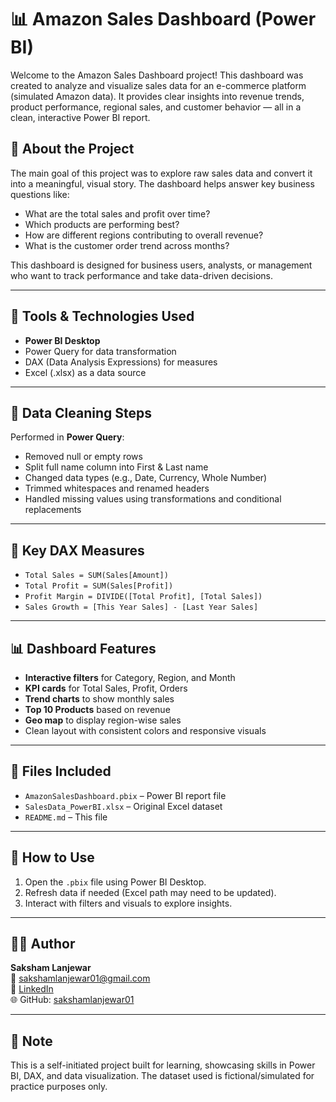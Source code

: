 # 📊 Amazon Sales Dashboard (Power BI)

Welcome to the Amazon Sales Dashboard project! This dashboard was created to analyze and visualize sales data for an e-commerce platform (simulated Amazon data). It provides clear insights into revenue trends, product performance, regional sales, and customer behavior — all in a clean, interactive Power BI report.

## 📁 About the Project

The main goal of this project was to explore raw sales data and convert it into a meaningful, visual story. The dashboard helps answer key business questions like:

- What are the total sales and profit over time?
- Which products are performing best?
- How are different regions contributing to overall revenue?
- What is the customer order trend across months?

This dashboard is designed for business users, analysts, or management who want to track performance and take data-driven decisions.

---

## 🔧 Tools & Technologies Used

- **Power BI Desktop**
- Power Query for data transformation
- DAX (Data Analysis Expressions) for measures
- Excel (.xlsx) as a data source

---

## 🧹 Data Cleaning Steps

Performed in **Power Query**:

- Removed null or empty rows
- Split full name column into First & Last name
- Changed data types (e.g., Date, Currency, Whole Number)
- Trimmed whitespaces and renamed headers
- Handled missing values using transformations and conditional replacements

---

## 📐 Key DAX Measures

- `Total Sales = SUM(Sales[Amount])`
- `Total Profit = SUM(Sales[Profit])`
- `Profit Margin = DIVIDE([Total Profit], [Total Sales])`
- `Sales Growth = [This Year Sales] - [Last Year Sales]`

---

## 📊 Dashboard Features

- **Interactive filters** for Category, Region, and Month
- **KPI cards** for Total Sales, Profit, Orders
- **Trend charts** to show monthly sales
- **Top 10 Products** based on revenue
- **Geo map** to display region-wise sales
- Clean layout with consistent colors and responsive visuals

---

## 📂 Files Included

- `AmazonSalesDashboard.pbix` – Power BI report file
- `SalesData_PowerBI.xlsx` – Original Excel dataset
- `README.md` – This file

---

## 🚀 How to Use

1. Open the `.pbix` file using Power BI Desktop.
2. Refresh data if needed (Excel path may need to be updated).
3. Interact with filters and visuals to explore insights.

---

## 🙋‍♂️ Author

**Saksham Lanjewar**  
📧 sakshamlanjewar01@gmail.com  
🔗 [LinkedIn](https://www.linkedin.com/in/sakshamlanjewar/)  
🌐 GitHub: [sakshamlanjewar01](https://github.com/sakshamlanjewar01)

---

## 📌 Note

This is a self-initiated project built for learning, showcasing skills in Power BI, DAX, and data visualization. The dataset used is fictional/simulated for practice purposes only.

